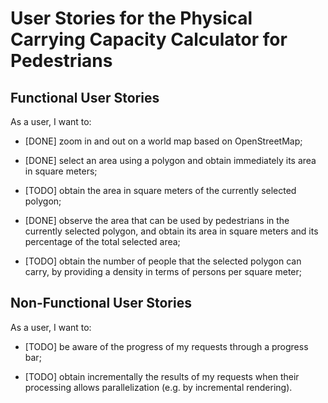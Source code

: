 # User Stories for the Physical Carrying Capacity Calculator for Pedestrians

## Functional User Stories

As a user, I want to:

- [DONE] zoom in and out on a world map based on OpenStreetMap;
  
- [DONE] select an area using a polygon and obtain immediately its area in square meters;

- [TODO] obtain the area in square meters of the currently selected polygon;

- [DONE] observe the area that can be used by pedestrians in the currently selected polygon, and obtain its area in square meters and its percentage of the total selected area;
 
- [TODO] obtain the number of people that the selected polygon can carry, by providing a density in terms of persons per square meter; 


## Non-Functional User Stories

As a user, I want to:

- [TODO]  be aware of the progress of my requests through a progress bar;

- [TODO] obtain incrementally the results of my requests when their processing allows parallelization (e.g. by incremental rendering).

 
